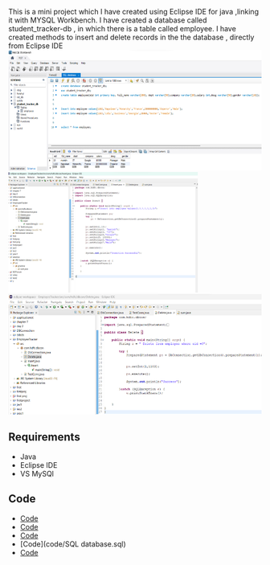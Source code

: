 This is a mini project which I have created using Eclipse IDE for java ,linking it with MYSQL Workbench. I have created a database called student_tracker-db , in which there is a table called employee. I have created methods to insert and delete records in the the database , directly from Eclipse IDE
<img src="data/Database SS.png" height="240" >
<img src="data/Insert.png" height="240" >
<img src="data/deletes SS.png" height="240" >





## Requirements
* Java
* Eclipse IDE
* VS MySQl

## Code 

* [Code](code/DbConnection.java)
* [Code](code/Delete.java)
* [Code](code/Insert.java)
* [Code](code/SQL database.sql)
* [Code](code/TestConn.java)
